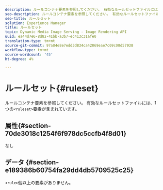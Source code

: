 ```yaml
---
description: ルールコンテナ要素を参照してください。 有効なルールセットファイルには、1つの<ruleset>要素が含まれています。
seo-description: ルールコンテナ要素を参照してください。 有効なルールセットファイルには、1つの<ruleset>要素が含まれています。
seo-title: ルールセット
solution: Experience Manager
title: ルールセット
topic: Dynamic Media Image Serving - Image Rendering API
uuid: ea44d7e6-8d82-41bb-a3b7-ec413c31afe0
translation-type: tm+mt
source-git-commit: 97a84e8e7edd3d834ca42069eae7c09c00d57938
workflow-type: tm+mt
source-wordcount: '45'
ht-degree: 4%

---
```



# ルールセット{#ruleset}

ルールコンテナ要素を参照してください。 有効なルールセットファイルには、1つの`<ruleset>`要素が含まれています。

## 属性{#section-70de3018c1254f6f978dc5ccfb4f8d01}

なし

## データ {#section-e189386b60754fa29dd4db5709525c25}

`<rule>`個以上の要素がありません。
